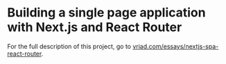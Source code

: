 # Building a single page application with Next.js and React Router

For the full description of this project, go to [vriad.com/essays/nextjs-spa-react-router](https://vriad.com/essays/nextjs-spa-react-router).
